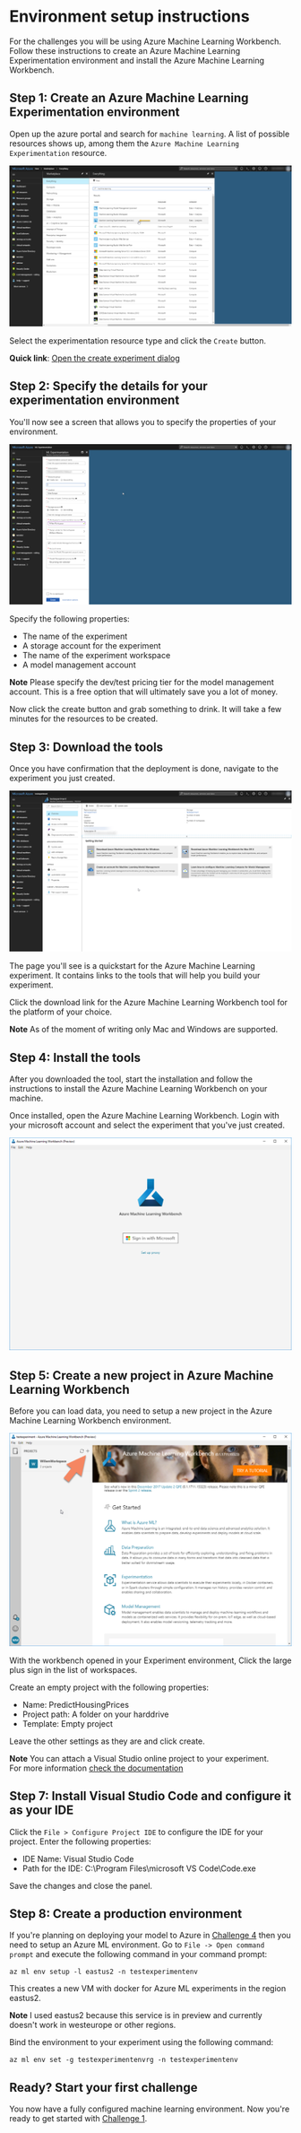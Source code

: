 # Environment setup instructions
For the challenges you will be using Azure Machine Learning Workbench.
Follow these instructions to create an Azure Machine Learning Experimentation 
environment and install the Azure Machine Learning Workbench.

## Step 1: Create an Azure Machine Learning Experimentation environment
Open up the azure portal and search for `machine learning`. A list of possible 
resources shows up, among them the `Azure Machine Learning Experimentation` 
resource.

![Create a new experiment](images/create-experiment.png)

Select the experimentation resource type and click the `Create` button.

**Quick link**: [Open the create experiment dialog](http://bit.ly/2ERn12j)

## Step 2: Specify the details for your experimentation environment
You'll now see a screen that allows you to specify the properties of your 
environment.

![Experiment details](images/experiment-details.png)

Specify the following properties:

 * The name of the experiment
 * A storage account for the experiment
 * The name of the experiment workspace
 * A model management account

 **Note** Please specify the dev/test pricing tier for the model 
 management account. This is a free option that will ultimately save you
 a lot of money.

Now click the create button and grab something to drink. It will take a few
minutes for the resources to be created. 

 ## Step 3: Download the tools
 Once you have confirmation that the deployment is done, navigate to the 
 experiment you just created. 

 ![The experiment quickstart page](images/experiment-quickstart.png)

 The page you'll see is a quickstart for the Azure Machine Learning experiment.
 It contains links to the tools that will help you build your experiment.

 Click the download link for the Azure Machine Learning Workbench tool for the
 platform of your choice. 

 **Note** As of the moment of writing only Mac and Windows are supported.

 ## Step 4: Install the tools
 After you downloaded the tool, start the installation and follow the 
 instructions to install the Azure Machine Learning Workbench on your machine.

 Once installed, open the Azure Machine Learning Workbench. Login with your
 microsoft account and select the experiment that you've just created.

 ![Launch screen](images/ml-workbench-start.png)

## Step 5: Create a new project in Azure Machine Learning Workbench
Before you can load data, you need to setup a new project in the Azure Machine
Learning Workbench environment.

![The machine learning workspace](images/ml-workbench-workspace.png)

With the workbench opened in your Experiment environment, Click the large plus
sign in the list of workspaces. 

Create an empty project with the following properties:

* Name: PredictHousingPrices
* Project path: A folder on your harddrive
* Template: Empty project

Leave the other settings as they are and click create.

**Note** You can attach a Visual Studio online project to your experiment.  
For more information [check the documentation](https://docs.microsoft.com/en-us/azure/machine-learning/preview/using-git-ml-project)

## Step 7: Install Visual Studio Code and configure it as your IDE
Click the `File > Configure Project IDE` to configure the IDE for your project.
Enter the following properties:

 * IDE Name: Visual Studio Code
 * Path for the IDE: C:\Program Files\microsoft VS Code\Code.exe

Save the changes and close the panel.

## Step 8: Create a production environment
If you're planning on deploying your model to Azure in [Challenge 4](challenge-4/README.md) then you
need to setup an Azure ML environment. Go to `File -> Open command prompt` and 
execute the following command in your command prompt:

```
az ml env setup -l eastus2 -n testexperimentenv
```

This creates a new VM with docker for Azure ML experiments in the region eastus2.

**Note** I used eastus2 because this service is in preview and currently doesn't
work in westeurope or other regions. 

Bind the environment to your experiment using the following command:

```
az ml env set -g testexperimentenvrg -n testexperimentenv
```

## Ready? Start your first challenge
You now have a fully configured machine learning environment.
Now you're ready to get started with [Challenge 1](challenge-1/README.md).